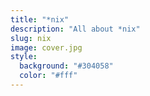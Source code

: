```yaml
---
title: "*nix"
description: "All about *nix"
slug: nix
image: cover.jpg
style:
  background: "#304058"
  color: "#fff"
---
```

